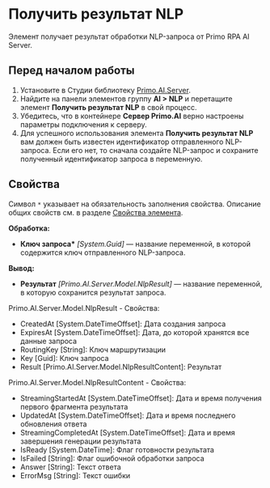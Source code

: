 # Получить результат NLP

Элемент получает результат обработки NLP-запроса от Primo RPA AI Server.


## Перед началом работы

1. Установите в Студии библиотеку [Primo.AI.Server](https://docs.primo-rpa.ru/primo-rpa/g_elements/el_extra/ai_server).
1. Найдите на панели элементов группу **AI > NLP** и перетащите элемент **Получить результат NLP** в свой процесс.
1. Убедитесь, что в контейнере **Сервер Primo.AI** верно настроены параметры подключения к серверу.
1. Для успешного использования элемента **Получить результат NLP** вам должен быть известен идентификатор отправленного NLP-запроса. Если его нет, то сначала создайте NLP-запрос и сохраните полученный идентификатор запроса в переменную.



## Свойства
Символ `*` указывает на обязательность заполнения свойства. Описание общих свойств см. в разделе [Свойства элемента](https://docs.primo-rpa.ru/primo-rpa/primo-studio/process/elements#svoistva-elementa).

**Обработка:**
* **Ключ запроса\*** *[System.Guid]* — название переменной, в которой содержится ключ отправленного NLP-запроса.

**Вывод:**
* **Результат** *[Primo.AI.Server.Model.NlpResult]* — название переменной, в которую сохранится результат запроса.

Primo.AI.Server.Model.NlpResult - Свойства:
  - CreatedAt [System.DateTimeOffset]: Дата создания запроса
  - ExpiresAt [System.DateTimeOffset]: Дата, до которой хранятся все данные запроса
  - RoutingKey [String]: Ключ маршрутизации
  - Key [Guid]: Ключ запроса
  - Result [Primo.AI.Server.Model.NlpResultContent]: Результат

Primo.AI.Server.Model.NlpResultContent - Свойства:
  - StreamingStartedAt [System.DateTimeOffset]: Дата и время получения первого фрагмента результата
  - UpdatedAt [System.DateTimeOffset]: Дата и время последнего обновления ответа
  - StreamingCompletedAt [System.DateTimeOffset]: Дата и время завершения генерации результата
  - IsReady [System.DateTime]: Флаг готовности результата
  - IsFailed [String]: Флаг ошибочной обработки запроса
  - Answer [String]: Текст ответа
  - ErrorMsg [String]: Текст ошибки
